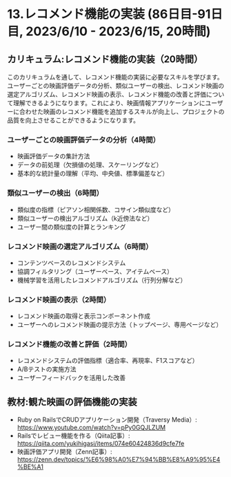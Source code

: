 # 13.レコメンド機能の実装 (86日目-91日目, 2023/6/10 - 2023/6/15, 20時間)


## カリキュラム:レコメンド機能の実装（20時間）
このカリキュラムを通して、レコメンド機能の実装に必要なスキルを学びます。ユーザーごとの映画評価データの分析、類似ユーザーの検出、レコメンド映画の選定アルゴリズム、レコメンド映画の表示、レコメンド機能の改善と評価について理解できるようになります。これにより、映画情報アプリケーションにユーザーに合わせた映画のレコメンド機能を追加するスキルが向上し、プロジェクトの品質を向上させることができるようになります。
### ユーザーごとの映画評価データの分析（4時間）
- 映画評価データの集計方法
- データの前処理（欠損値の処理、スケーリングなど）
- 基本的な統計量の理解（平均、中央値、標準偏差など）
### 類似ユーザーの検出（6時間）
- 類似度の指標（ピアソン相関係数、コサイン類似度など）
- 類似ユーザーの検出アルゴリズム（k近傍法など）
- ユーザー間の類似度の計算とランキング
### レコメンド映画の選定アルゴリズム（6時間）
- コンテンツベースのレコメンドシステム
- 協調フィルタリング（ユーザーベース、アイテムベース）
- 機械学習を活用したレコメンドアルゴリズム（行列分解など）
### レコメンド映画の表示（2時間）
- レコメンド映画の取得と表示コンポーネント作成
- ユーザーへのレコメンド映画の提示方法（トップページ、専用ページなど）
### レコメンド機能の改善と評価（2時間）
- レコメンドシステムの評価指標（適合率、再現率、F1スコアなど）
- A/Bテストの実施方法
- ユーザーフィードバックを活用した改善


## 教材:観た映画の評価機能の実装
- Ruby on RailsでCRUDアプリケーション開発（Traversy Media）: https://www.youtube.com/watch?v=pPy0GQJLZUM
- Railsでレビュー機能を作る（Qiita記事）: https://qiita.com/yukihigasi/items/074e60424836d9cfe7fe
- 映画評価アプリ開発（Zenn記事）: https://zenn.dev/topics/%E6%98%A0%E7%94%BB%E8%A9%95%E4%BE%A1
